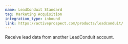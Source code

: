 ```yaml
---
name: LeadConduit Standard
tag: Marketing Acquisition
integration_type: inbound
link: https://activeprospect.com/products/leadconduit/
---
```

Receive lead data from another LeadConduit account.
